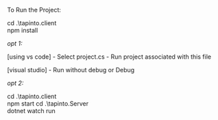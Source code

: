 To Run the Project:


cd .\tapinto.client\
npm install

*opt 1:*

[using vs code] - Select project.cs
                - Run project associated with this file
                
[visual studio] - Run without debug or Debug

*opt 2:*


cd .\tapinto.client\
npm start
cd .\tapinto.Server\
dotnet watch run
